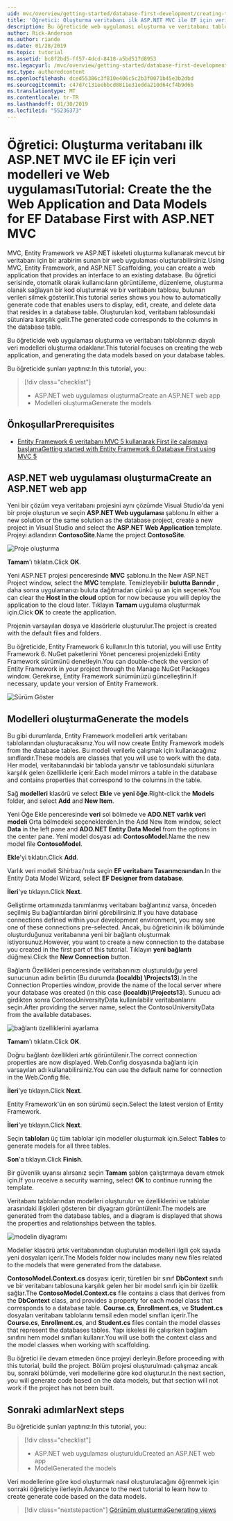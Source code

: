 ```yaml
---
uid: mvc/overview/getting-started/database-first-development/creating-the-web-application
title: 'Öğretici: Oluşturma veritabanı ilk ASP.NET MVC ile EF için veri modelleri ve Web uygulaması'
description: Bu öğreticide web uygulaması oluşturma ve veritabanı tablolarınızı dayalı veri modelleri oluşturma odaklanır.
author: Rick-Anderson
ms.author: riande
ms.date: 01/28/2019
ms.topic: tutorial
ms.assetid: bc8f2bd5-ff57-4dcd-8418-a5bd517d8953
msc.legacyurl: /mvc/overview/getting-started/database-first-development/creating-the-web-application
msc.type: authoredcontent
ms.openlocfilehash: dced55386c3f810e406c5c2b3f0071b45e3b2dbd
ms.sourcegitcommit: c47d7c131eebbcd8811e31edda210d64cf4b9d6b
ms.translationtype: MT
ms.contentlocale: tr-TR
ms.lasthandoff: 01/30/2019
ms.locfileid: "55236373"
---
```

# <a name="tutorial-create-the-the-web-application-and-data-models-for-ef-database-first-with-aspnet-mvc"></a><span data-ttu-id="7a800-103">Öğretici: Oluşturma veritabanı ilk ASP.NET MVC ile EF için veri modelleri ve Web uygulaması</span><span class="sxs-lookup"><span data-stu-id="7a800-103">Tutorial: Create the the Web Application and Data Models for EF Database First with ASP.NET MVC</span></span>

 <span data-ttu-id="7a800-104">MVC, Entity Framework ve ASP.NET iskeleti oluşturma kullanarak mevcut bir veritabanı için bir arabirim sunan bir web uygulaması oluşturabilirsiniz.</span><span class="sxs-lookup"><span data-stu-id="7a800-104">Using MVC, Entity Framework, and ASP.NET Scaffolding, you can create a web application that provides an interface to an existing database.</span></span> <span data-ttu-id="7a800-105">Bu öğretici serisinde, otomatik olarak kullanıcıların görüntüleme, düzenleme, oluşturma olanak sağlayan bir kod oluşturmak ve bir veritabanı tablosu, bulunan verileri silmek gösterilir.</span><span class="sxs-lookup"><span data-stu-id="7a800-105">This tutorial series shows you how to automatically generate code that enables users to display, edit, create, and delete data that resides in a database table.</span></span> <span data-ttu-id="7a800-106">Oluşturulan kod, veritabanı tablosundaki sütunlara karşılık gelir.</span><span class="sxs-lookup"><span data-stu-id="7a800-106">The generated code corresponds to the columns in the database table.</span></span>

<span data-ttu-id="7a800-107">Bu öğreticide web uygulaması oluşturma ve veritabanı tablolarınızı dayalı veri modelleri oluşturma odaklanır.</span><span class="sxs-lookup"><span data-stu-id="7a800-107">This tutorial focuses on creating the web application, and generating the data models based on your database tables.</span></span>

<span data-ttu-id="7a800-108">Bu öğreticide şunları yaptınız:</span><span class="sxs-lookup"><span data-stu-id="7a800-108">In this tutorial, you:</span></span>

> [!div class="checklist"]
> * <span data-ttu-id="7a800-109">ASP.NET web uygulaması oluşturma</span><span class="sxs-lookup"><span data-stu-id="7a800-109">Create an ASP.NET web app</span></span>
> * <span data-ttu-id="7a800-110">Modelleri oluşturma</span><span class="sxs-lookup"><span data-stu-id="7a800-110">Generate the models</span></span>

## <a name="prerequisites"></a><span data-ttu-id="7a800-111">Önkoşullar</span><span class="sxs-lookup"><span data-stu-id="7a800-111">Prerequisites</span></span>

* [<span data-ttu-id="7a800-112">Entity Framework 6 veritabanı MVC 5 kullanarak First ile çalışmaya başlama</span><span class="sxs-lookup"><span data-stu-id="7a800-112">Getting started with Entity Framework 6 Database First using MVC 5</span></span>](setting-up-database.md)

## <a name="create-an-aspnet-web-app"></a><span data-ttu-id="7a800-113">ASP.NET web uygulaması oluşturma</span><span class="sxs-lookup"><span data-stu-id="7a800-113">Create an ASP.NET web app</span></span>

<span data-ttu-id="7a800-114">Yeni bir çözüm veya veritabanı projesini aynı çözümde Visual Studio'da yeni bir proje oluşturun ve seçin **ASP.NET Web uygulaması** şablonu.</span><span class="sxs-lookup"><span data-stu-id="7a800-114">In either a new solution or the same solution as the database project, create a new project in Visual Studio and select the **ASP.NET Web Application** template.</span></span> <span data-ttu-id="7a800-115">Projeyi adlandırın **ContosoSite**.</span><span class="sxs-lookup"><span data-stu-id="7a800-115">Name the project **ContosoSite**.</span></span>

![Proje oluşturma](creating-the-web-application/_static/image1.png)

<span data-ttu-id="7a800-117">**Tamam**'ı tıklatın.</span><span class="sxs-lookup"><span data-stu-id="7a800-117">Click **OK**.</span></span>

<span data-ttu-id="7a800-118">Yeni ASP.NET projesi penceresinde **MVC** şablonu.</span><span class="sxs-lookup"><span data-stu-id="7a800-118">In the New ASP.NET Project window, select the **MVC** template.</span></span> <span data-ttu-id="7a800-119">Temizleyebilir **bulutta Barındır** , daha sonra uygulamanızı buluta dağıtmadan çünkü şu an için seçenek.</span><span class="sxs-lookup"><span data-stu-id="7a800-119">You can clear the **Host in the cloud** option for now because you will deploy the application to the cloud later.</span></span> <span data-ttu-id="7a800-120">Tıklayın **Tamam** uygulama oluşturmak için.</span><span class="sxs-lookup"><span data-stu-id="7a800-120">Click **OK** to create the application.</span></span>

<span data-ttu-id="7a800-121">Projenin varsayılan dosya ve klasörlerle oluşturulur.</span><span class="sxs-lookup"><span data-stu-id="7a800-121">The project is created with the default files and folders.</span></span>

<span data-ttu-id="7a800-122">Bu öğreticide, Entity Framework 6 kullanır.</span><span class="sxs-lookup"><span data-stu-id="7a800-122">In this tutorial, you will use Entity Framework 6.</span></span> <span data-ttu-id="7a800-123">NuGet paketlerini Yönet penceresi projenizdeki Entity Framework sürümünü denetleyin.</span><span class="sxs-lookup"><span data-stu-id="7a800-123">You can double-check the version of Entity Framework in your project through the Manage NuGet Packages window.</span></span> <span data-ttu-id="7a800-124">Gerekirse, Entity Framework sürümünüzü güncelleştirin.</span><span class="sxs-lookup"><span data-stu-id="7a800-124">If necessary, update your version of Entity Framework.</span></span>

![Sürüm Göster](creating-the-web-application/_static/image3.png)

## <a name="generate-the-models"></a><span data-ttu-id="7a800-126">Modelleri oluşturma</span><span class="sxs-lookup"><span data-stu-id="7a800-126">Generate the models</span></span>

<span data-ttu-id="7a800-127">Bu gibi durumlarda, Entity Framework modelleri artık veritabanı tablolarından oluşturacaksınız.</span><span class="sxs-lookup"><span data-stu-id="7a800-127">You will now create Entity Framework models from the database tables.</span></span> <span data-ttu-id="7a800-128">Bu modeli verilerle çalışmak için kullanacağınız sınıflardır.</span><span class="sxs-lookup"><span data-stu-id="7a800-128">These models are classes that you will use to work with the data.</span></span> <span data-ttu-id="7a800-129">Her model, veritabanındaki bir tabloda yansıtır ve tablosundaki sütunlara karşılık gelen özelliklerle içerir.</span><span class="sxs-lookup"><span data-stu-id="7a800-129">Each model mirrors a table in the database and contains properties that correspond to the columns in the table.</span></span>

<span data-ttu-id="7a800-130">Sağ **modelleri** klasörü ve select **Ekle** ve **yeni öğe**.</span><span class="sxs-lookup"><span data-stu-id="7a800-130">Right-click the **Models** folder, and select **Add** and **New Item**.</span></span>

<span data-ttu-id="7a800-131">Yeni Öğe Ekle penceresinde **veri** sol bölmede ve **ADO.NET varlık veri modeli** Orta bölmedeki seçeneklerden.</span><span class="sxs-lookup"><span data-stu-id="7a800-131">In the Add New Item window, select **Data** in the left pane and **ADO.NET Entity Data Model** from the options in the center pane.</span></span> <span data-ttu-id="7a800-132">Yeni model dosyası adı **ContosoModel**.</span><span class="sxs-lookup"><span data-stu-id="7a800-132">Name the new model file **ContosoModel**.</span></span>

<span data-ttu-id="7a800-133">**Ekle**'yi tıklatın.</span><span class="sxs-lookup"><span data-stu-id="7a800-133">Click **Add**.</span></span>

<span data-ttu-id="7a800-134">Varlık veri modeli Sihirbazı'nda seçin **EF veritabanı Tasarımcısından**.</span><span class="sxs-lookup"><span data-stu-id="7a800-134">In the Entity Data Model Wizard, select **EF Designer from database**.</span></span>

<span data-ttu-id="7a800-135">**İleri**'ye tıklayın.</span><span class="sxs-lookup"><span data-stu-id="7a800-135">Click **Next**.</span></span>

<span data-ttu-id="7a800-136">Geliştirme ortamınızda tanımlanmış veritabanı bağlantınız varsa, önceden seçilmiş Bu bağlantılardan birini görebilirsiniz.</span><span class="sxs-lookup"><span data-stu-id="7a800-136">If you have database connections defined within your development environment, you may see one of these connections pre-selected.</span></span> <span data-ttu-id="7a800-137">Ancak, bu öğreticinin ilk bölümünde oluşturduğunuz veritabanına yeni bir bağlantı oluşturmak istiyorsunuz.</span><span class="sxs-lookup"><span data-stu-id="7a800-137">However, you want to create a new connection to the database you created in the first part of this tutorial.</span></span> <span data-ttu-id="7a800-138">Tıklayın **yeni bağlantı** düğmesi.</span><span class="sxs-lookup"><span data-stu-id="7a800-138">Click the **New Connection** button.</span></span>

<span data-ttu-id="7a800-139">Bağlantı Özellikleri penceresinde veritabanınızı oluşturulduğu yerel sunucunun adını belirtin (Bu durumda **(localdb) \Projects13**).</span><span class="sxs-lookup"><span data-stu-id="7a800-139">In the Connection Properties window, provide the name of the local server where your database was created (in this case **(localdb)\Projects13**).</span></span> <span data-ttu-id="7a800-140">Sunucu adı girdikten sonra ContosoUniversityData kullanılabilir veritabanlarını seçin.</span><span class="sxs-lookup"><span data-stu-id="7a800-140">After providing the server name, select the ContosoUniversityData from the available databases.</span></span>

![bağlantı özelliklerini ayarlama](creating-the-web-application/_static/image8.png)

<span data-ttu-id="7a800-142">**Tamam**'ı tıklatın.</span><span class="sxs-lookup"><span data-stu-id="7a800-142">Click **OK**.</span></span>

<span data-ttu-id="7a800-143">Doğru bağlantı özellikleri artık görüntülenir.</span><span class="sxs-lookup"><span data-stu-id="7a800-143">The correct connection properties are now displayed.</span></span> <span data-ttu-id="7a800-144">Web.Config dosyasında bağlantı için varsayılan adı kullanabilirsiniz.</span><span class="sxs-lookup"><span data-stu-id="7a800-144">You can use the default name for connection in the Web.Config file.</span></span>

<span data-ttu-id="7a800-145">**İleri**'ye tıklayın.</span><span class="sxs-lookup"><span data-stu-id="7a800-145">Click **Next**.</span></span>

<span data-ttu-id="7a800-146">Entity Framework'ün en son sürümü seçin.</span><span class="sxs-lookup"><span data-stu-id="7a800-146">Select the latest version of Entity Framework.</span></span>

<span data-ttu-id="7a800-147">**İleri**'ye tıklayın.</span><span class="sxs-lookup"><span data-stu-id="7a800-147">Click **Next**.</span></span>

<span data-ttu-id="7a800-148">Seçin **tabloları** üç tüm tablolar için modeller oluşturmak için.</span><span class="sxs-lookup"><span data-stu-id="7a800-148">Select **Tables** to generate models for all three tables.</span></span>

<span data-ttu-id="7a800-149">**Son**'a tıklayın.</span><span class="sxs-lookup"><span data-stu-id="7a800-149">Click **Finish**.</span></span>

<span data-ttu-id="7a800-150">Bir güvenlik uyarısı alırsanız seçin **Tamam** şablon çalıştırmaya devam etmek için.</span><span class="sxs-lookup"><span data-stu-id="7a800-150">If you receive a security warning, select **OK** to continue running the template.</span></span>

<span data-ttu-id="7a800-151">Veritabanı tablolarından modelleri oluşturulur ve özelliklerini ve tablolar arasındaki ilişkileri gösteren bir diyagram görüntülenir.</span><span class="sxs-lookup"><span data-stu-id="7a800-151">The models are generated from the database tables, and a diagram is displayed that shows the properties and relationships between the tables.</span></span>

![modelin diyagramı](creating-the-web-application/_static/image11.png)

<span data-ttu-id="7a800-153">Modeller klasörü artık veritabanından oluşturulan modelleri ilgili çok sayıda yeni dosyaları içerir.</span><span class="sxs-lookup"><span data-stu-id="7a800-153">The Models folder now includes many new files related to the models that were generated from the database.</span></span>

<span data-ttu-id="7a800-154">**ContosoModel.Context.cs** dosyası içerir, türetilen bir sınıf **DbContext** sınıfı ve bir veritabanı tablosuna karşılık gelen her bir model sınıfı için bir özellik sağlar.</span><span class="sxs-lookup"><span data-stu-id="7a800-154">The **ContosoModel.Context.cs** file contains a class that derives from the **DbContext** class, and provides a property for each model class that corresponds to a database table.</span></span> <span data-ttu-id="7a800-155">**Course.cs**, **Enrollment.cs**, ve **Student.cs** dosyaları veritabanı tablolarını temsil eden model sınıfları içerir.</span><span class="sxs-lookup"><span data-stu-id="7a800-155">The **Course.cs**, **Enrollment.cs**, and **Student.cs** files contain the model classes that represent the databases tables.</span></span> <span data-ttu-id="7a800-156">Yapı iskelesi ile çalışırken bağlam sınıfını hem model sınıfları kullanır.</span><span class="sxs-lookup"><span data-stu-id="7a800-156">You will use both the context class and the model classes when working with scaffolding.</span></span>

<span data-ttu-id="7a800-157">Bu öğretici ile devam etmeden önce projeyi derleyin.</span><span class="sxs-lookup"><span data-stu-id="7a800-157">Before proceeding with this tutorial, build the project.</span></span> <span data-ttu-id="7a800-158">Bölüm projesi oluşturulmadı çalışmaz ancak bu, sonraki bölümde, veri modellerine göre kod oluşturur.</span><span class="sxs-lookup"><span data-stu-id="7a800-158">In the next section, you will generate code based on the data models, but that section will not work if the project has not been built.</span></span>

## <a name="next-steps"></a><span data-ttu-id="7a800-159">Sonraki adımlar</span><span class="sxs-lookup"><span data-stu-id="7a800-159">Next steps</span></span>

<span data-ttu-id="7a800-160">Bu öğreticide şunları yaptınız:</span><span class="sxs-lookup"><span data-stu-id="7a800-160">In this tutorial, you:</span></span>

> [!div class="checklist"]
> * <span data-ttu-id="7a800-161">ASP.NET web uygulaması oluşturuldu</span><span class="sxs-lookup"><span data-stu-id="7a800-161">Created an ASP.NET web app</span></span>
> * <span data-ttu-id="7a800-162">Model</span><span class="sxs-lookup"><span data-stu-id="7a800-162">Generated the models</span></span>

<span data-ttu-id="7a800-163">Veri modellerine göre kod oluşturmak nasıl oluşturulacağını öğrenmek için sonraki öğreticiye ilerleyin.</span><span class="sxs-lookup"><span data-stu-id="7a800-163">Advance to the next tutorial to learn how to create generate code based on the data models.</span></span>
> [!div class="nextstepaction"]
> [<span data-ttu-id="7a800-164">Görünüm oluşturma</span><span class="sxs-lookup"><span data-stu-id="7a800-164">Generating views</span></span>](generating-views.md)
